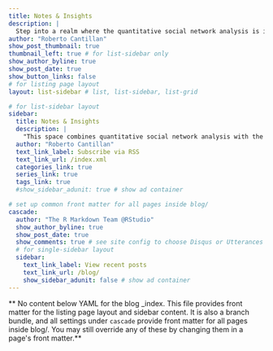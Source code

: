 ```yaml
---
title: Notes & Insights
description: |
  Step into a realm where the quantitative social network analysis is illuminated through the powerful lens of the R language. Here, programming intertwines with abundant data extracted from egocentric and sociocentric networks. Embark on an enlightening journey that delves into topics such as Social Capital, Social Inequalities, and Social Network Analysis—a perspective tailored to unveil the multifaceted layers of societal dynamics. This landscape provides a gateway to a sophisticated comprehension of societal structures and fervently encourages you to share and enhance your insights openly.
author: "Roberto Cantillan"
show_post_thumbnail: true
thumbnail_left: true # for list-sidebar only
show_author_byline: true
show_post_date: true
show_button_links: false
# for listing page layout
layout: list-sidebar # list, list-sidebar, list-grid

# for list-sidebar layout
sidebar: 
  title: Notes & Insights
  description: |
    "This space combines quantitative social network analysis with the power of the R programming language. Using data from egocentric and sociocentric networks, we explore crucial topics such as social capital, social inequalities, and the underlying dynamics of social structures. Our goal is to provide tools and knowledge that enable a deeper understanding of these phenomena while fostering collaboration and the open exchange of ideas to drive research forward in this exciting field." 
  author: "Roberto Cantillan"
  text_link_label: Subscribe via RSS
  text_link_url: /index.xml
  categories_link: true
  series_link: true
  tags_link: true
  #show_sidebar_adunit: true # show ad container

# set up common front matter for all pages inside blog/
cascade:
  author: "The R Markdown Team @RStudio"
  show_author_byline: true
  show_post_date: true
  show_comments: true # see site config to choose Disqus or Utterances
  # for single-sidebar layout
  sidebar:
    text_link_label: View recent posts
    text_link_url: /blog/
    show_sidebar_adunit: false # show ad container
---
```


** No content below YAML for the blog _index. This file provides front matter for the listing page layout and sidebar content. It is also a branch bundle, and all settings under `cascade` provide front matter for all pages inside blog/. You may still override any of these by changing them in a page's front matter.**
